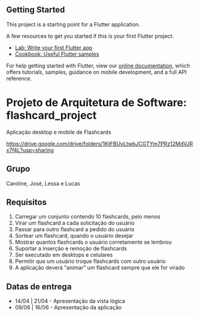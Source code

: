 ## Getting Started

This project is a starting point for a Flutter application.

A few resources to get you started if this is your first Flutter project:

- [Lab: Write your first Flutter app](https://flutter.dev/docs/get-started/codelab)
- [Cookbook: Useful Flutter samples](https://flutter.dev/docs/cookbook)

For help getting started with Flutter, view our
[online documentation](https://flutter.dev/docs), which offers tutorials,
samples, guidance on mobile development, and a full API reference.

# Projeto de Arquitetura de Software: flashcard_project
Aplicação desktop e mobile de Flashcards

https://drive.google.com/drive/folders/1KtFBUvLtwbJCGTYm7PRz12MdVJRx7f4L?usp=sharing

## Grupo
Caroline, José, Lessa e Lucas

## Requisitos

1. Carregar um conjunto contendo 10 flashcards, pelo menos
2. Virar um flashcard a cada solicitação do usuário
3. Passar para outro flashcard a pedido do usuário
4. Sortear um flashcard, quando o usuário desejar
5. Mostrar quantos flashcards o usuário corretamente se lembrou
6. Suportar a inserção e remoção de flashcards
7. Ser executado em desktops e celulares
8. Permitir que um usuário troque flashcards com outro usuário
9. A aplicação deverá "animar" um flashcard sempre que ele for virado

## Datas de entrega
* 14/04 | 21/04 - Apresentação da vista lógica
* 09/06 | 16/06 - Apresentação da aplicação

